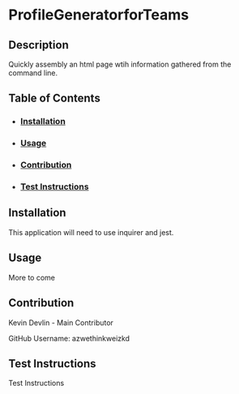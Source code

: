 # ProfileGeneratorforTeams

## Description

Quickly assembly an html page wtih information gathered from the command line.

## Table of Contents

- ### [Installation](#installation)
- ### [Usage](#usage)
- ### [Contribution](#contribution)
- ### [Test Instructions](#testInstructions)

## Installation

This application will need to use inquirer and jest.

## Usage

More to come

## Contribution

Kevin Devlin - Main Contributor

GitHub Username:
azwethinkweizkd

## Test Instructions

Test Instructions
